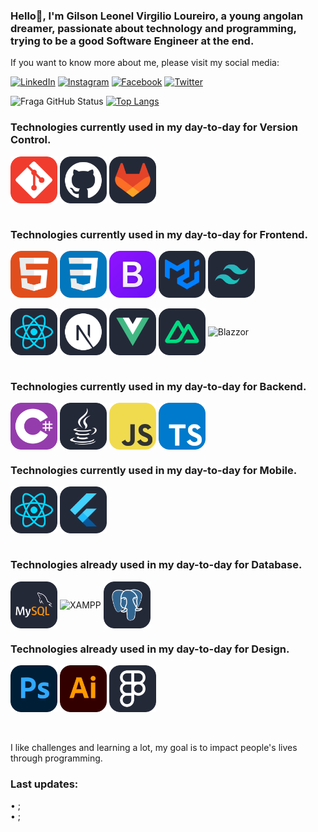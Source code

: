 ### Hello👋, I'm Gilson Leonel Virgilio Loureiro, a young angolan dreamer, passionate about technology and programming, trying to be a good Software Engineer at the end.
If you want to know more about me, please visit my social media:

[![LinkedIn](https://img.shields.io/badge/LinkedIn-0077B5?style=for-the-badge&logo=linkedin&logoColor=white)](https://www.linkedin.com/in/gilson-leonel01/)
[![Instagram](https://img.shields.io/badge/Instagram-E4405F?style=for-the-badge&logo=instagram&logoColor=white)](https://www.instagram.com/gilson_leonel1/)
[![Facebook](https://img.shields.io/badge/Facebook-1877F2?style=for-the-badge&logo=facebook&logoColor=white)](https://www.facebook.com/gilson.loureiro.23/)
[![Twitter](https://img.shields.io/badge/Twitter-1DA1F2?style=for-the-badge&logo=twitter&logoColor=white)](https://twitter.com/gilson_leonel1)

![Fraga GitHub Status](https://github-readme-stats.vercel.app/api?username=gilson-leonel01&show_icons=true&theme=dracula)
[![Top Langs](https://github-readme-stats.vercel.app/api/top-langs/?username=gilson-leonel01)](https://github.com/gilson-leonel01/github-readme-stats)

### Technologies currently used in my day-to-day for Version Control.
<div style="display: inline_block">
  <img align="center" alt="Git" src="https://github.com/tandpfun/skill-icons/blob/main/icons/Git.svg" width="75" height="75"/>
  <img align="center" alt="GitHub" src="https://github.com/tandpfun/skill-icons/blob/main/icons/Github-Dark.svg" width="75" height="75"/>
  <img align="center" alt="GitLab" src="https://github.com/tandpfun/skill-icons/blob/main/icons/GitLab-Dark.svg" width="75" height="75"/>
  <br/><br/>
<div/>

### Technologies currently used in my day-to-day for Frontend.
<div style="display: inline_block">
  <img align="center" alt="HTML5" src="https://github.com/tandpfun/skill-icons/blob/main/icons/HTML.svg" width="75" height="75"/>
  <img align="center" alt="CSS3" src="https://github.com/tandpfun/skill-icons/blob/main/icons/CSS.svg" width="75" height="75"/>
  <img align="center" alt="Bootstrap" src="https://github.com/tandpfun/skill-icons/blob/main/icons/Bootstrap.svg" width="75" height="75"/>
  <img align="center" alt="MaterialUI" src="https://github.com/tandpfun/skill-icons/blob/main/icons/MaterialUI-Dark.svg" width="75" height="75"/>
  <img align="center" alt="TailwindCSS" src="https://github.com/tandpfun/skill-icons/blob/main/icons/TailwindCSS-Dark.svg" width="75" height="75"/>
  <br/><br/>
  <img align="center" alt="ReactJS" src="https://github.com/tandpfun/skill-icons/blob/main/icons/React-Dark.svg" width="75" height="75"/>
  <img align="center" alt="NextJS" src="https://github.com/tandpfun/skill-icons/blob/main/icons/NextJS-Dark.svg" width="75" height="75"/>
  <img align="center" alt="VueJS" src="https://github.com/tandpfun/skill-icons/blob/main/icons/VueJS-Dark.svg" wwidth="75" height="75"/>
  <img align="center" alt="NuxtJS" src="https://github.com/tandpfun/skill-icons/blob/main/icons/NuxtJS-Dark.svg" width="75" height="75"/>
  <img align="center" alt="Blazzor" src="https://encurtador.com.br/YIpY6" width="75" height="75" style="border-radius: 10;"/>
  <br/><br/>
<div/>

### Technologies currently used in my day-to-day for Backend.
<div style="display: inline_block">
  <img align="center" alt="C#" src="https://github.com/tandpfun/skill-icons/blob/main/icons/CS.svg" width="75" height="75"/>
  <img align="center" alt="Java" src="https://github.com/tandpfun/skill-icons/blob/main/icons/Java-Dark.svg" width="75" height="75"/>
  <img align="center" alt="JavaScript" src="https://github.com/tandpfun/skill-icons/blob/main/icons/JavaScript.svg" width="75" height="75"/>
  <img align="center" alt="TypeScript" src="https://github.com/tandpfun/skill-icons/blob/main/icons/TypeScript.svg" width="75" height="75"/>
  <!--<img align="center" alt="Kotlin" src="https://github.com/tandpfun/skill-icons/blob/main/icons/Kotlin-Dark.svg" width="75" height="75"/>
  <img align="center" alt="Python" src="https://github.com/tandpfun/skill-icons/blob/main/icons/Python-Dark.svg" width="75" height="75"/>
  <img align="center" alt="Dart" src="https://github.com/tandpfun/skill-icons/blob/main/icons/Dart-Dark.svg" width="75" height="75"/>
  <br/><br/>
  <!--<img align="center" alt="Asp.net" src="https://github.com/tandpfun/skill-icons/blob/main/icons/DotNet.svg" width="75" height="75"/>
  <img align="center" alt="Spring" src="https://github.com/tandpfun/skill-icons/blob/main/icons/Spring-Dark.svg" width="75" height="75"/>
  <img align="center" alt="NodeJS" src="https://github.com/tandpfun/skill-icons/blob/main/icons/NodeJS-Dark.svg" width="75" height="75"/>
  <img align="center" alt="NestJS" src="https://github.com/tandpfun/skill-icons/blob/main/icons/NestJS-Dark.svg" width="75" height="75"/>-->
<div/>
  
 ### Technologies currently used in my day-to-day for Mobile.
 <div style="display: inline_block">
  <img align="center" alt="React Native" src="https://github.com/tandpfun/skill-icons/blob/main/icons/React-Dark.svg" width="75" height="75"/>
  <img align="center" alt="Flutter" src="https://github.com/tandpfun/skill-icons/blob/main/icons/Flutter-Dark.svg" width="75" height="75"/>
  <br/><br/>
<div/>
 
### Technologies already used in my day-to-day for Database.
<div style="display: inline_block">
  <img align="center" alt="MySQL" src="https://github.com/tandpfun/skill-icons/blob/main/icons/MySQL-Dark.svg" width="75" height="75"/>
  <img align="center" alt="XAMPP" src="https://github.com/tandpfun/skill-icons/blob/main/icons/Xampp.svg" wwidth="75" height="75"/>
  <img align="center" alt="PostgreSQL" src="https://github.com/tandpfun/skill-icons/blob/main/icons/PostgreSQL-Dark.svg" width="75" height="75"/>
  <!--<img align="center" alt="Supabase" src="https://github.com/tandpfun/skill-icons/blob/main/icons/Supabase-Dark.svg" width="75" height="75"/>-->
<div/>  

### Technologies already used in my day-to-day for Design.
<div style="display: inline_block">
  <img align="center" alt="Adobe Photoshop" src="https://github.com/tandpfun/skill-icons/blob/main/icons/Photoshop.svg" width="75" height="75"/>
  <img align="center" alt="Adobe Ilustrator" src="https://github.com/tandpfun/skill-icons/blob/main/icons/Illustrator.svg" width="75" height="75"/>
  <img align="center" alt="Figma" src="https://github.com/tandpfun/skill-icons/blob/main/icons/Figma-Dark.svg" width="75" height="75"/>
<div/> 
  
<br/><br/>
I like challenges and learning a lot, my goal is to impact people's lives through programming.

 ### Last updates:
 •  ; <br>
 •  ; <br>
